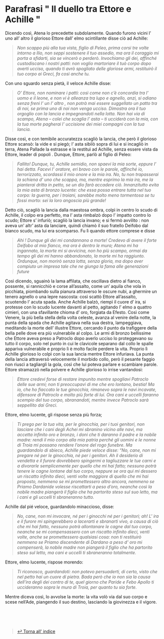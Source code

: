 # Parafrasi " Il duello tra Ettore e Achille " <!-- Metadata: type: Note; created: 2020-09-15 16:25:08; reads: 4; read: 2020-09-15 16:26:15; revision: 3; modified: 2020-09-15 16:26:15; -->
Dicendo così, Atena lo precedette subdolamente. Quando furono vicini l’ uno all’ altro il glorioso Ettore dall’ elmo scintillante disse ciò ad Achille: 

> _Non scappo più alla tua vista, figlio di Peleo, prima corsi tre volte intorno a Ilio, non seppi sostenere il tuo assedio, ma ora il coraggio mi porta a sfidarti, sia se vincerò o perderò. Invochiamo gli dei, affinché custodiscano i nostri patti: non voglio martoriare il tuò corpo dopo averti ucciso, quando ti avrò spogliato delle gloriose armi, restituirò il tuo corpo ai Greci, fa così anche tu._

 Con uno sguardo senza pietà, il veloce Achille disse:

> _O’ Ettore, non nominare i patti: così come non c’è concordia tra l’ uomo e il leone, e non vi è alleanza tra lupo e agnello, anzi, si odiano senza freni l’ un l’ altro , non potrà mai essere suggellato un patto tra di noi, se prima uno di noi non venga ucciso. Dimostra ora il tuo orgoglio con la lancia e impegnandoti nella lotta. Non hai via di scampo, Atena – colei che scaglia l’ asta – ti ucciderà con la mia, con la tua morte pagherai l’ uccisione dei miei compagni con la tua lancia._ 

Disse così, e con temibile accuratezza scagliò la lancia, che però il glorioso Ettore scansò: la vide e si piegò; l’ asta sibilò sopra di lui e si incagliò in terra, Atena Pallade la estrasse e la restituì ad Achille, senza essere vista da Ettore, leader di popoli . Dunque, Ettore, parlò al figlio di Peleo:

> _Fallito! Dunque, tu, Achille semidio, non spaevi la mia sorte, eppure l’ hai detta. Facevi l’ oratore, eri bravo con le parole, affinché io, terrorizzato, scordassi il mio onore e la mia ira. No, tu non trapasserai la schiena d’ uno che scappa, ma, mentre esprimo la mia ira, me la pianterai dritta in petto, se un dio farà accadere ciò. Innanzitutto evita la mia asta di bronzo lucente: che essa possa entrare tutta nel tuo corpo: la guerra, per i troiani, sarebbe molto meno tormentosa se tu fossi morto: sei la loro angoscia più grande!_

Detto ciò, scagliò la lancia dalla maestosa ombra, colpì in centro lo scudo di Achille, il colpo era perfetto, ma l’ asta rimbalzò dopo l’ impatto contro lo scudo; Ettore s’ infuriò; scagliò la lancia invano; e si fermò avvilito : non aveva un’ altr’ asta da lanciare, quindi chiamò il suo fratello Deìfobo dal bianco scudo, ma lui era scomparso. Fu lì quando ettore comprese e disse 
 
>  _Ahi ! Dunque gli dei mi condannano a morte! Credevo di avere il forte Deìfobo al mio fianco, ma ora è dentro le mura; Atena mi ha ingannato, la  morte mi si avvicina, non ho più scampo, ormai da tempo gli dei mi hanno abbandonato, la morte mi ha raggiunto. Ordunque, non morirò senza lotta, senza gloria, ma dopo aver compiuto un impresa tale che ne giunga la fama alle generazioni future_

Così dicendo, sguainò la lama affilata, che oscillava dietro al fianco, possente, si rannicchiò e corse all’assalto, come un’ aquila che vola in picchiata, piombando sulla pianura attraverso le oscure nubi, a ghermire un tenero agnello o una lepre nascosta: così scattò Ettore all’assalto, scuotendo l’ acuta spada. Anche Achille balzò, riempì il cuore d’ ira, si protesse con lo scudo lucente davanti al petto, agitando l’ elmo a quattro cimieri, con una sfavillante chioma d’ oro, forgiata da Efesto.  Così come Venere, la più bella stella della volta celeste, avanza al venire della notte, la punta della spada che Achille agitava nella sua destra, lampeggiava, meditando la morte dell’ illustre Ettore, cercando il punto da trafiggere della bella pelle dove era più vulnerabile al colpo.
Le armi di bronzo bellissime che Ettore aveva preso a Patroclo dopo averlo ucciso lo proteggevano su tutto il corpo, solo nel punto in cui le clavicole separano dal  collo le spalle appariva vulnerabile e proprio lì è molto facile perdere la vita. Proprio lì Achille glorioso lo colpì con la sua lancia mentre Ettore infuriava. La punta della lancia attraversò velocemente il morbido collo, però il pesante faggio non riuscì a tagliargli la gola, così che lui poteva parlare e scambiare parole. Ettore stramazzò nella polvere e Achille glorioso lo irrise vantandosi: 

> _Ettore credevi forse di restare impunito mentre spogliavi Patroclo delle sue armi; non ti preoccupavi di me che ero lontano, bestia! Ma  io, che ho fiaccato le tue ginocchia, rimanevo sopra le navi incavate, difensore di Patroclo e molto più forte di lui. Ora cani e uccelli faranno scempio del tuo corpo, sbranandoti, mentre invece Patroclo sarà seppellito dai Greci._ 

Ettore, elmo lucente, gli rispose senza più forza;

> _Ti prego per la tua vita, per le ginocchia, per i tuoi genitori, non lasciare che i cani degli Achei mi sbranino vicino alle navi, ma accetta infinito oro e bronzo, i doni che ti daranno il padre e la nobile madre: rendi il mio corpo alla mia patria perché gli uomini e le nonne di Troia mi possano rendere l’onore del rogo funebre. Ma guardandolo di sbieco, Achille piede veloce disse: “No, cane, non mi pregare né per le ginocchia, nè per i genitori. Ah il desiderio di vendetta e il furore dovrebbero spingermi a tagliuzzare le tue carni e a divorarle semplicemente per quello che mi hai fatto; nessuno potrà tenere le cagne lontane dal tuo corpo, neppure se ora qui mi dessero un riscatto infinito dieci, venti volte maggiore di quello che mi hai proposto, nemmeno se mi promettessero altro ancora, nemmeno se Priamo Dardanide volesse riscattarti a peso d’oro, neanche così la nobile madre piangerà il figlio che ha partorito steso sul suo letto, ma i cani e gli uccelli ti sbraneranno tutto._

Achille dal pié veloce, guardandolo minaccioso, disse:
> _No, cane, non mi invocare, né per i ginocchi né per i genitori; ah! L' ira e il furore mi spingerebbero a lacerarti e sbranarti vivo, a causa di ciò che mi hai fatto, nessuno potrà allontanare le cagne dal tuo corpo, neanche se mi compensassero con un riscatto infinito dieci, venti volte, anche se promettessero qualsiasi cosa: non ti restituirò nemmeno se Priamo discendente di Dardano a peso d' oro mi compenserà, la nobile madre non piangerà il figlio che ha partorito steso sul letto, ma cani e uccelli ti sbraneranno totalmente._

Ettore, elmo lucente, rispose morendo: 

> _Ti riconosco, guardandoti: non potevo persuaderti, di certo, visto che nel petto hai un cuore di pietra. Bada però che io non sia la causa dell’ira degli dei contro di te, quel giorno che Paride e Febo Apollo ti uccideranno sopra le mura di Troia, per quanto tu sia forte._

Mentre diceva così, lo avvolse la morte: la vita volò via dal suo corpo e  scese nell’Ade, piangendo il suo destino, lasciando la giovinezza e il vigore.


<br><br><br>
> [↩️ Torna all' indice](../README.md)
